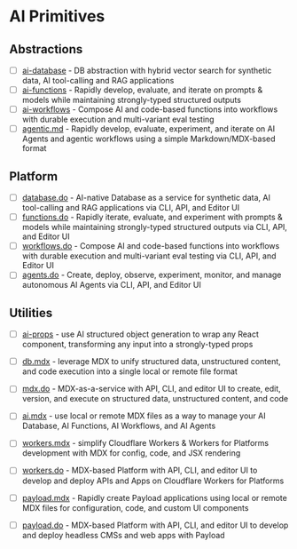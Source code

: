 # AI Primitives

## Abstractions

- [ ] [ai-database](./packages/ai-database) - DB abstraction with hybrid vector search for synthetic data, AI tool-calling and RAG applications
- [ ] [ai-functions](./packages/ai-functions) - Rapidly develop, evaluate, and iterate on prompts & models while maintaining strongly-typed structured outputs
- [ ] [ai-workflows](./packages/ai-workflows) - Compose AI and code-based functions into workflows with durable execution and multi-variant eval testing
- [ ] [agentic.md](./packages/agentic.md) - Rapidly develop, evaluate, experiment, and iterate on AI Agents and agentic workflows using a simple Markdown/MDX-based format

## Platform

- [ ] [database.do](./packages/database.do) - AI-native Database as a service for synthetic data, AI tool-calling and RAG applications via CLI, API, and Editor UI
- [ ] [functions.do](./packages/functions.do) - Rapidly iterate, evaluate, and experiment with prompts & models while maintaining strongly-typed structured outputs via CLI, API, and Editor UI
- [ ] [workflows.do](./packages/workflows.do) - Compose AI and code-based functions into workflows with durable execution and multi-variant eval testing via CLI, API, and Editor UI
- [ ] [agents.do](./packages/agents.do) - Create, deploy, observe, experiment, monitor, and manage autonomous AI Agents via CLI, API, and Editor UI

## Utilities

- [ ] [ai-props](./packages/ai-props) - use AI structured object generation to wrap any React component, transforming any input into a strongly-typed props
- [ ] [db.mdx](./packages/db.mdx) - leverage MDX to unify structured data, unstructured content, and code execution into a single local or remote file format
- [ ] [mdx.do](./packages/mdx.do) - MDX-as-a-service with API, CLI, and editor UI to create, edit, version, and execute on structured data, unstructured content, and code
- [ ] [ai.mdx](./packages/ai.mdx) - use local or remote MDX files as a way to manage your AI Database, AI Functions, AI Workflows, and AI Agents
- [ ] [workers.mdx](./packages/workers.mdx) - simplify Cloudflare Workers & Workers for Platforms development with MDX for config, code, and JSX rendering
- [ ] [workers.do](./packages/workers.do) - MDX-based Platform with API, CLI, and editor UI to develop and deploy APIs and Apps on Cloudflare Workers for Platforms
- [ ] [payload.mdx](./packages/payload.mdx) - Rapidly create Payload applications using local or remote MDX files for configuration, code, and custom UI components
- [ ] [payload.do](./packages/payload.do) - MDX-based Platform with API, CLI, and editor UI to develop and deploy headless CMSs and web apps with Payload




